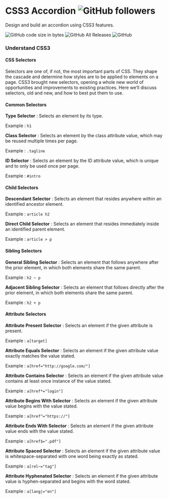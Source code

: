 # CSS3 Accordion ![GitHub followers](https://img.shields.io/github/followers/connect2samita.svg?style=social)
Design and build an accordion using CSS3 features.

![GitHub code size in bytes](https://img.shields.io/github/languages/code-size/connect2samita/css3-accordion.svg?color=green) ![GitHub All Releases](https://img.shields.io/github/downloads/connect2samita/css3-accordion/total.svg)  ![GitHub](https://img.shields.io/github/license/connect2samita/css3-accordion.svg)

### Understand CSS3
#### CSS Selectors
Selectors are one of, if not, the most important parts of CSS. They shape the cascade and determine how styles are to be applied to elements on a page. CSS3 brought new selectors, opening a whole new world of opportunities and improvements to existing practices. Here we’ll discuss selectors, old and new, and how to best put them to use.

#### Common Selectors

**Type Selector** : Selects an element by its type. 

Example : ```h1```

**Class Selector** : Selects an element by the class attribute value, which may be reused multiple times per page. 

Example : ```.tagline```

**ID Selector** : Selects an element by the ID attribute value, which is unique and to only be used once per page. 

Example : ```#intro```

#### Child Selectors

**Descendant Selector** :	Selects an element that resides anywhere within an identified ancestor element.

Example : ```article h2```

**Direct Child Selector** :	Selects an element that resides immediately inside an identified parent element.

Example : ```article > p```

#### Sibling Selectors

**General Sibling Selector** :	Selects an element that follows anywhere after the prior element, in which both elements share the same parent.

Example : ```h2 ~ p```

**Adjacent Sibling Selector** :	Selects an element that follows directly after the prior element, in which both elements share the same parent.

Example : ```h2 + p```

#### Attribute Selectors

**Attribute Present Selector** :	Selects an element if the given attribute is present.

Example : ```a[target]```

**Attribute Equals Selector** :	Selects an element if the given attribute value exactly matches the value stated.

Example : ```a[href="http://google.com/"]```

**Attribute Contains Selector** :	Selects an element if the given attribute value contains at least once instance of the value stated.

Example : ```a[href*="login"]```

**Attribute Begins With Selector** :	Selects an element if the given attribute value begins with the value stated.

Example : ```a[href^="https://"]```

**Attribute Ends With Selector** :	Selects an element if the given attribute value ends with the value stated.

Example : ```a[href$=".pdf"]```

**Attribute Spaced Selector** :	Selects an element if the given attribute value is whitespace-separated with one word being exactly as stated.

Example : ```a[rel~="tag"]```

**Attribute Hyphenated Selector** :	Selects an element if the given attribute value is hyphen-separated and begins with the word stated.

Example : ```a[lang|="en"]```
